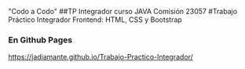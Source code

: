 "Codo a Codo"
##TP Integrador curso JAVA Comisión 23057
#Trabajo Práctico Integrador Frontend: HTML, CSS y Bootstrap

### En Github Pages
https://jadiamante.github.io/Trabajo-Practico-Integrador/

